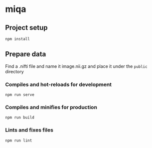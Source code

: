 # miqa

## Project setup
```
npm install
```

## Prepare data
Find a .nifti file and name it image.nii.gz and place it under the `public` directory

### Compiles and hot-reloads for development
```
npm run serve
```

### Compiles and minifies for production
```
npm run build
```

### Lints and fixes files
```
npm run lint
```